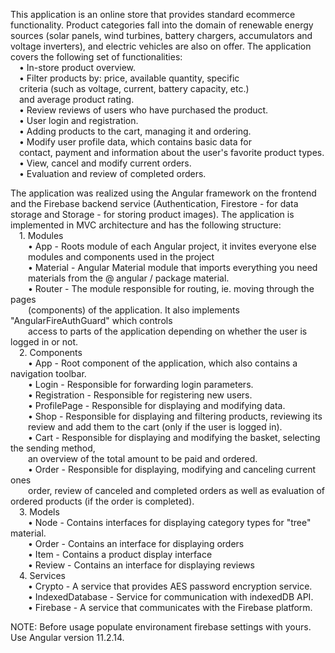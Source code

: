This application is an online store that provides standard ecommerce functionality. Product categories fall into the domain of renewable energy sources (solar panels, wind turbines, battery chargers, accumulators and voltage inverters), and electric vehicles are also on offer. The application covers the following set of functionalities:  
&emsp;• In-store product overview.  
&emsp;• Filter products by: price, available quantity, specific  
&emsp;criteria (such as voltage, current, battery capacity, etc.)  
&emsp;and average product rating.  
&emsp;• Review reviews of users who have purchased the product.  
&emsp;• User login and registration.  
&emsp;• Adding products to the cart, managing it and ordering.  
&emsp;• Modify user profile data, which contains basic data for  
&emsp;contact, payment and information about the user's favorite product types.  
&emsp;• View, cancel and modify current orders.  
&emsp;• Evaluation and review of completed orders.  

The application was realized using the Angular framework on the frontend and the Firebase backend service (Authentication, Firestore - for data storage and Storage - for storing product images). The application is implemented in MVC architecture and has the following structure:  
&emsp;1. Modules  
&emsp;&emsp;• App - Roots module of each Angular project, it invites everyone else  
&emsp;&emsp;modules and components used in the project  
&emsp;&emsp;• Material - Angular Material module that imports everything you need  
&emsp;&emsp;materials from the @ angular / package material.  
&emsp;&emsp;• Router - The module responsible for routing, ie. moving through the pages  
&emsp;&emsp;(components) of the application. It also implements "AngularFireAuthGuard" which controls  
&emsp;&emsp;access to parts of the application depending on whether the user is logged in or not.  
&emsp;2. Components  
&emsp;&emsp;• App - Root component of the application, which also contains a navigation toolbar.  
&emsp;&emsp;• Login - Responsible for forwarding login parameters.  
&emsp;&emsp;• Registration - Responsible for registering new users.  
&emsp;&emsp;• ProfilePage - Responsible for displaying and modifying data.  
&emsp;&emsp;• Shop - Responsible for displaying and filtering products, reviewing its  
&emsp;&emsp;review and add them to the cart (only if the user is logged in).  
&emsp;&emsp;• Cart - Responsible for displaying and modifying the basket, selecting the sending method,  
&emsp;&emsp;an overview of the total amount to be paid and ordered.  
&emsp;&emsp;• Order - Responsible for displaying, modifying and canceling current ones  
&emsp;&emsp;order, review of canceled and completed orders as well as evaluation of ordered products (if the order is completed).  
&emsp;3. Models  
&emsp;&emsp;• Node - Contains interfaces for displaying category types for "tree" material.  
&emsp;&emsp;• Order - Contains an interface for displaying orders  
&emsp;&emsp;• Item - Contains a product display interface  
&emsp;&emsp;• Review - Contains an interface for displaying reviews  
&emsp;4. Services  
&emsp;&emsp;• Crypto - A service that provides AES password encryption service.  
&emsp;&emsp;• IndexedDatabase - Service for communication with indexedDB API.  
&emsp;&emsp;• Firebase - A service that communicates with the Firebase platform.  

NOTE: Before usage populate environament firebase settings with yours. Use Angular version 11.2.14.